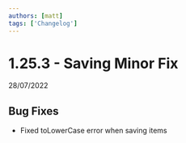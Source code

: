 ```yaml
---
authors: [matt]
tags: ['Changelog']
---
```


# 1.25.3 - Saving Minor Fix
28/07/2022

## Bug Fixes

- Fixed toLowerCase error when saving items